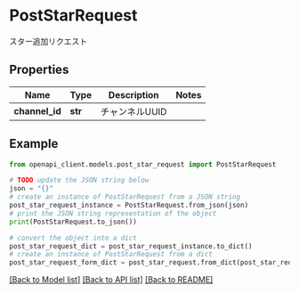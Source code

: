 # PostStarRequest

スター追加リクエスト

## Properties

Name | Type | Description | Notes
------------ | ------------- | ------------- | -------------
**channel_id** | **str** | チャンネルUUID | 

## Example

```python
from openapi_client.models.post_star_request import PostStarRequest

# TODO update the JSON string below
json = "{}"
# create an instance of PostStarRequest from a JSON string
post_star_request_instance = PostStarRequest.from_json(json)
# print the JSON string representation of the object
print(PostStarRequest.to_json())

# convert the object into a dict
post_star_request_dict = post_star_request_instance.to_dict()
# create an instance of PostStarRequest from a dict
post_star_request_form_dict = post_star_request.from_dict(post_star_request_dict)
```
[[Back to Model list]](../README.md#documentation-for-models) [[Back to API list]](../README.md#documentation-for-api-endpoints) [[Back to README]](../README.md)


